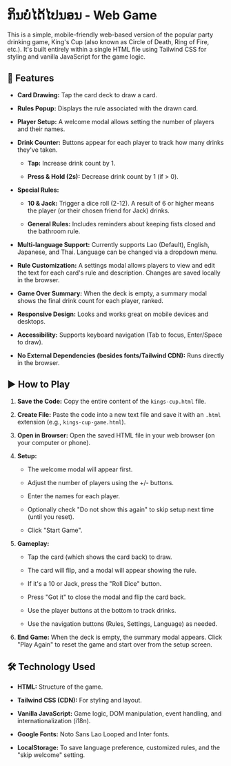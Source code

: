 # ກິນບໍ່ໄດ້ໄປນອນ - Web Game

This is a simple, mobile-friendly web-based version of the popular party drinking game, King's Cup (also known as Circle of Death, Ring of Fire, etc.). It's built entirely within a single HTML file using Tailwind CSS for styling and vanilla JavaScript for the game logic.

## 🍻 Features

* **Card Drawing:** Tap the card deck to draw a card.

* **Rules Popup:** Displays the rule associated with the drawn card.

* **Player Setup:** A welcome modal allows setting the number of players and their names.

* **Drink Counter:** Buttons appear for each player to track how many drinks they've taken.

  * **Tap:** Increase drink count by 1.

  * **Press & Hold (2s):** Decrease drink count by 1 (if > 0).

* **Special Rules:**

  * **10 & Jack:** Trigger a dice roll (2-12). A result of 6 or higher means the player (or their chosen friend for Jack) drinks.

  * **General Rules:** Includes reminders about keeping fists closed and the bathroom rule.

* **Multi-language Support:** Currently supports Lao (Default), English, Japanese, and Thai. Language can be changed via a dropdown menu.

* **Rule Customization:** A settings modal allows players to view and edit the text for each card's rule and description. Changes are saved locally in the browser.

* **Game Over Summary:** When the deck is empty, a summary modal shows the final drink count for each player, ranked.

* **Responsive Design:** Looks and works great on mobile devices and desktops.

* **Accessibility:** Supports keyboard navigation (Tab to focus, Enter/Space to draw).

* **No External Dependencies (besides fonts/Tailwind CDN):** Runs directly in the browser.

## ▶️ How to Play

1. **Save the Code:** Copy the entire content of the `kings-cup.html` file.

2. **Create File:** Paste the code into a new text file and save it with an `.html` extension (e.g., `kings-cup-game.html`).

3. **Open in Browser:** Open the saved HTML file in your web browser (on your computer or phone).

4. **Setup:**

   * The welcome modal will appear first.

   * Adjust the number of players using the +/- buttons.

   * Enter the names for each player.

   * Optionally check "Do not show this again" to skip setup next time (until you reset).

   * Click "Start Game".

5. **Gameplay:**

   * Tap the card (which shows the card back) to draw.

   * The card will flip, and a modal will appear showing the rule.

   * If it's a 10 or Jack, press the "Roll Dice" button.

   * Press "Got it" to close the modal and flip the card back.

   * Use the player buttons at the bottom to track drinks.

   * Use the navigation buttons (Rules, Settings, Language) as needed.

6. **End Game:** When the deck is empty, the summary modal appears. Click "Play Again" to reset the game and start over from the setup screen.

## 🛠️ Technology Used

* **HTML:** Structure of the game.

* **Tailwind CSS (CDN):** For styling and layout.

* **Vanilla JavaScript:** Game logic, DOM manipulation, event handling, and internationalization (i18n).

* **Google Fonts:** Noto Sans Lao Looped and Inter fonts.

* **LocalStorage:** To save language preference, customized rules, and the "skip welcome" setting.